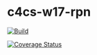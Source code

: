 # c4cs-w17-rpn

[![Build](https://travis-ci.org/SiyingFeng1995/c4cs-w17-rpn.svg?branch=master)](https://travis-ci.org/SiyingFeng1995/c4cs-w17-rpn)

[![Coverage Status](https://coveralls.io/repos/github/SiyingFeng1995/c4cs-w17-rpn/badge.svg)](https://coveralls.io/github/SiyingFeng1995/c4cs-w17-rpn)